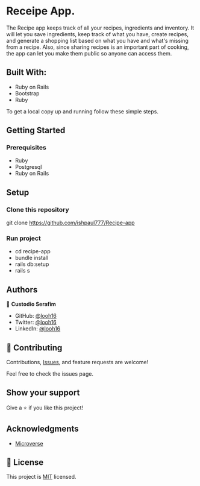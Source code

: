# Receipe App.

The Recipe app keeps track of all your recipes, ingredients and inventory. It will let you save ingredients, keep track of what you have, create recipes, and generate a shopping list based on what you have and what's missing from a recipe. Also, since sharing recipes is an important part of cooking, the app can let you make them public so anyone can access them.


## Built With:

- Ruby on Rails
- Bootstrap
- Ruby

To get a local copy up and running follow these simple steps.

## Getting Started


### Prerequisites
- Ruby
- Postgresql
- Ruby on Rails

## Setup

### Clone this repository
git clone https://github.com/ishpaul777/Recipe-app


### Run project
- cd recipe-app
- bundle install
- rails db:setup
- rails s


## Authors

👤 **Custodio Serafim**

- GitHub: [@looh16](https://github.com/looh16)
- Twitter: [@looh16](https://twitter.com/custodiolanga1)
- LinkedIn: [@looh16](https://www.linkedin.com/in/custodio-serafim) 


## 🤝 Contributing

Contributions, [Issues](https://github.com/ishpaul777/Recipe-app/issues), and feature requests are welcome!

Feel free to check the issues page.

## Show your support
Give a ⭐️ if you like this project!


## Acknowledgments

- [Microverse](https://www.microverse.org/)


## 📝 License

This project is [MIT](https://github.com/ishpaul777/Recipe-app/blob/views/LICENSE.md) licensed.
